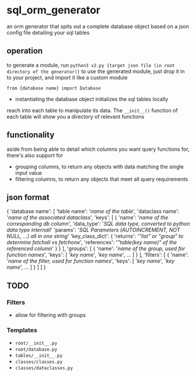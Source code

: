 # sql_orm_generator
an orm generator that spits out a complete database object based on a json config file detailing your sql tables

## operation
to generate a module, run `python3 v2.py {target json file (in root directory of the generator)}`
to use the generated module, just drop it in to your project, and import it like a custom module

`from {database name} import Database`
- instantiating the database object initializes the sql tables locally

reach into each table to manipulate its data. The `__init__()` function of each table will show you a directory of relevant functions

## functionality
aside from being able to detail which columns you want query functions for, there's also support for
- grouping columns, to return any objects with data matching the single input value
- filtering columns, to return any objects that meet all query requirements

## json format
{
    'database name': [
        'table name':
            '*name of the table*',
        'dataclass name':
            '*name of the associated dataclass*',
        'keys': [
            {
                'name': 
                    '*name of the corresponding db column*',
                'data_type':
                    '*SQL data type, converted to python data type internall*'
                'params':
                    '*SQL Parameters (AUTOINCREMENT, NOT NULL, ...) all in one string*'
                'key_class_dict': {
                    'returns':
                        '*"list" or "group" to determine fetchall vs fetchone*',
                    'references':
                        '*"table(key name)" of the referenced column*'
                }
            }
        ],
        'groups': [
            {
                'name': 
                    '*name of the group, used for function names*',
                'keys': [
                    '*key name*',
                    '*key name*',
                    ...
                ]
            }
        ],
        'filters': [
            {
                'name':
                    '*name of the filter, used for function names*',
                'keys': [
                    '*key name*',
                    '*key name*',
                    ...
                ]
            }
        ]
    ]
}


## TODO
### Filters
- allow for filtering with groups

### Templates
- `root/__init__.py`
- `root/database.py`
- `tables/__init__.py`
- `classes/classes.py`
- `classes/dataclasses.py`
